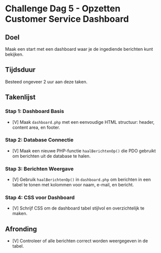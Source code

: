 # Challenge Dag 5 - Opzetten Customer Service Dashboard

## Doel
Maak een start met een dashboard waar je de ingediende berichten kunt bekijken.

## Tijdsduur
Besteed ongeveer 2 uur aan deze taken.

## Takenlijst

### Stap 1: Dashboard Basis
- [V] Maak `dashboard.php` met een eenvoudige HTML structuur: header, content area, en footer.

### Stap 2: Database Connectie
- [V] Maak een nieuwe PHP-functie `haalBerichtenOp()` die PDO gebruikt om berichten uit de database te halen.

### Stap 3: Berichten Weergave
- [V] Gebruik `haalBerichtenOp()` in `dashboard.php` om berichten in een tabel te tonen met kolommen voor naam, e-mail, en bericht.

### Stap 4: CSS voor Dashboard
- [V] Schrijf CSS om de dashboard tabel stijlvol en overzichtelijk te maken.

## Afronding
- [V] Controleer of alle berichten correct worden weergegeven in de tabel.
